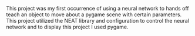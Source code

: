 This project was my first occurrence of using a neural network to hands off teach an object to move about a pygame scene with certain parameters. This project utilized the NEAT library and configuration to control the neural network and to display this project I used pygame.
